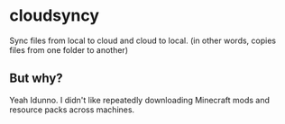 # cloudsyncy
Sync files from local to cloud and cloud to local. (in other words, copies files from one folder to another)

## But why?
Yeah Idunno. I didn't like repeatedly downloading Minecraft mods and resource packs across machines.
